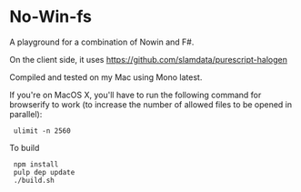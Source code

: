 # No-Win-fs
A playground for a combination of Nowin and F#.

On the client side, it uses https://github.com/slamdata/purescript-halogen

Compiled and tested on my Mac using Mono latest.

If you're on MacOS X, you'll have to run the following command for browserify
to work (to increase the number of allowed files to be opened in parallel):

     ulimit -n 2560

To build

     npm install
     pulp dep update
     ./build.sh
